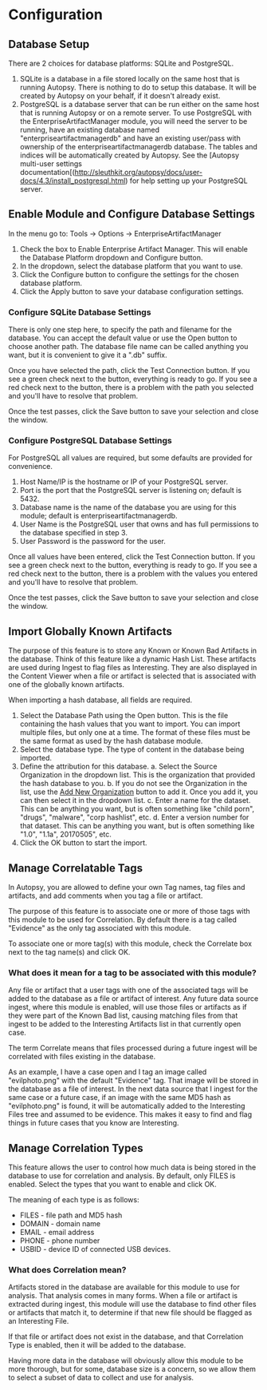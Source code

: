 # Configuration

## Database Setup

There are 2 choices for database platforms: SQLite and PostgreSQL.
1. SQLite is a database in a file stored locally on the same host that is running Autopsy.
There is nothing to do to setup this database. It will be created by Autopsy on your
behalf, if it doesn't already exist.
2. PostgreSQL is a database server that can be run either on the same host that is
running Autopsy or on a remote server. To use PostgreSQL with the EnterpriseArtifactManager module,
you will need the server to be running, have an existing database named "enterpriseartifactmanagerdb"
and have an existing user/pass with ownership of the enterpriseartifactmanagerdb database.
The tables and indices will be automatically created by Autopsy.
See the [Autopsy multi-user settings documentation[(http://sleuthkit.org/autopsy/docs/user-docs/4.3/install_postgresql.html) for help setting up your PostgreSQL server.

## Enable Module and Configure Database Settings

In the menu go to: Tools -> Options -> EnterpriseArtifactManager

1. Check the box to Enable Enterprise Artifact Manager. This will enable the Database Platform dropdown and Configure button.
2. In the dropdown, select the database platform that you want to use.
3. Click the Configure button to configure the settings for the chosen database platform.
4. Click the Apply button to save your database configuration settings.

### Configure SQLite Database Settings

There is only one step here, to specify the path and filename for the database.
You can accept the default value or use the Open button to choose another path.
The database file name can be called anything you want, but it is convenient to
give it a ".db" suffix.

Once you have selected the path, click the Test Connection button.
If you see a green check next to the button, everything is ready to go.
If you see a red check next to the button, there is a problem with the path
you selected and you'll have to resolve that problem.

Once the test passes, click the Save button to save your selection and close the window.

### Configure PostgreSQL Database Settings

For PostgreSQL all values are required, but some defaults are provided for convenience.

1. Host Name/IP is the hostname or IP of your PostgreSQL server.
2. Port is the port that the PostgreSQL server is listening on; default is 5432.
3. Database name is the name of the database you are using for this module; default is enterpriseartifactmanagerdb.
4. User Name is the PostgreSQL user that owns and has full permissions to the database specified in step 3.
5. User Password is the password for the user.

Once all values have been entered, click the Test Connection button.
If you see a green check next to the button, everything is ready to go.
If you see a red check next to the button, there is a problem with the values
you entered and you'll have to resolve that problem.

Once the test passes, click the Save button to save your selection and close the window.

## Import Globally Known Artifacts

The purpose of this feature is to store any Known or Known Bad Artifacts in
the database. Think of this feature like a dynamic Hash List.
These artifacts are used during Ingest to flag files as Interesting.
They are also displayed in the Content Viewer when a file or artifact is selected that is
associated with one of the globally known artifacts.

When importing a hash database, all fields are required.

1. Select the Database Path using the Open button. This is the file containing
the hash values that you want to import. You can import multiple files, but only
one at a time. The format of these files must be the same format as used by
the hash database module.
2. Select the database type. The type of content in the database being imported.
3. Define the attribution for this database.
    a. Select the Source Organization in the dropdown list. 
This is the organization that provided the hash database to you.
    b. If you do not see the Organization in the list, use the [Add New Organization](FEATURES.md#adding-a-new-organization) button to add it. 
Once you add it, you can then select it in the dropdown list.
    c. Enter a name for the dataset. This can be anything you want, but is often something like "child porn", "drugs", "malware", "corp hashlist", etc.
    d. Enter a version number for that dataset. This can be anything you want, but is often something like "1.0", "1.1a", 20170505", etc.
4. Click the OK button to start the import.

## Manage Correlatable Tags

In Autopsy, you are allowed to define your own Tag names, tag files and artifacts,
 and add comments when you tag a file or artifact. 

The purpose of this feature is to associate one or more of those tags with this module
to be used for Correlation.
By default there is a tag called "Evidence" as the only tag associated with this module.

To associate one or more tag(s) with this module, check the Correlate box next to the tag
name(s) and click OK.

### What does it mean for a tag to be associated with this module?

Any file or artifact that a user tags with one of the associated tags will be
added to the database as a file or artifact of interest.
Any future data source ingest, where this module is enabled, will use those 
files or artifacts as if they were part of the Known Bad list, causing matching files 
from that ingest to be added to the Interesting Artifacts list in that currently open case.

The term Correlate means that files processed during a future ingest will be correlated
with files existing in the database.

As an example, I have a case open and I tag an image called "evilphoto.png" with the
default "Evidence" tag. That image will be stored in the database as a file of interest.
In the next data source that I ingest for the same case or a future case, 
if an image with the same MD5 hash as "evilphoto.png"
is found, it will be automatically added to the Interesting Files tree and assumed
to be evidence.
This makes it easy to find and flag things in future cases that you know are
Interesting.

## Manage Correlation Types

This feature allows the user to control how much data is being stored in the database
to use for correlation and analysis.
By default, only FILES is enabled.
Select the types that you want to enable and click OK.

The meaning of each type is as follows:

* FILES - file path and MD5 hash
* DOMAIN - domain name
* EMAIL - email address
* PHONE - phone number
* USBID - device ID of connected USB devices.

### What does Correlation mean?

Artifacts stored in the database are available for this module to use for analysis.
That analysis comes in many forms.
When a file or artifact is extracted during ingest, this module will use the database
to find other files or artifacts that match it, to determine if that new file should be
flagged as an Interesting File.

If that file or artifact does not exist in the database, and that Correlation Type
is enabled, then it will be added to the database.

Having more data in the database will obviously allow this module to be more thorough,
but for some, database size is a concern, so we allow them to select a subset of data
to collect and use for analysis.
